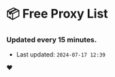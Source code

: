 # :package: Free Proxy List
### Updated every 15 minutes.

- Last updated: `2024-07-17 12:39`

:heart:
